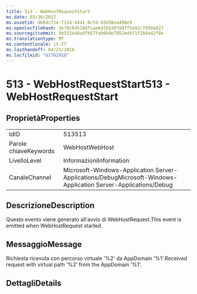 ```yaml
---
title: 513 - WebHostRequestStart
ms.date: 03/30/2017
ms.assetid: d664cf1e-f114-4441-8c59-65b98ea498e9
ms.openlocfilehash: 3e78c045348fcae6d35b307d8ff5e92cf698e827
ms.sourcegitcommit: 9b552addadfb57fab0b9e7852ed4f1f1b8a42f8e
ms.translationtype: MT
ms.contentlocale: it-IT
ms.lasthandoff: 04/23/2019
ms.locfileid: "61762918"
---
```

# <a name="513---webhostrequeststart"></a><span data-ttu-id="c4c6e-102">513 - WebHostRequestStart</span><span class="sxs-lookup"><span data-stu-id="c4c6e-102">513 - WebHostRequestStart</span></span>
## <a name="properties"></a><span data-ttu-id="c4c6e-103">Proprietà</span><span class="sxs-lookup"><span data-stu-id="c4c6e-103">Properties</span></span>  
  
|||  
|-|-|  
|<span data-ttu-id="c4c6e-104">Id</span><span class="sxs-lookup"><span data-stu-id="c4c6e-104">ID</span></span>|<span data-ttu-id="c4c6e-105">513</span><span class="sxs-lookup"><span data-stu-id="c4c6e-105">513</span></span>|  
|<span data-ttu-id="c4c6e-106">Parole chiave</span><span class="sxs-lookup"><span data-stu-id="c4c6e-106">Keywords</span></span>|<span data-ttu-id="c4c6e-107">WebHost</span><span class="sxs-lookup"><span data-stu-id="c4c6e-107">WebHost</span></span>|  
|<span data-ttu-id="c4c6e-108">Livello</span><span class="sxs-lookup"><span data-stu-id="c4c6e-108">Level</span></span>|<span data-ttu-id="c4c6e-109">Informazioni</span><span class="sxs-lookup"><span data-stu-id="c4c6e-109">Information</span></span>|  
|<span data-ttu-id="c4c6e-110">Canale</span><span class="sxs-lookup"><span data-stu-id="c4c6e-110">Channel</span></span>|<span data-ttu-id="c4c6e-111">Microsoft-Windows-Application Server-Applications/Debug</span><span class="sxs-lookup"><span data-stu-id="c4c6e-111">Microsoft-Windows-Application Server-Applications/Debug</span></span>|  
  
## <a name="description"></a><span data-ttu-id="c4c6e-112">Descrizione</span><span class="sxs-lookup"><span data-stu-id="c4c6e-112">Description</span></span>  
 <span data-ttu-id="c4c6e-113">Questo evento viene generato all'avvio di WebHostRequest.</span><span class="sxs-lookup"><span data-stu-id="c4c6e-113">This event is emitted when WebHostRequest started.</span></span>  
  
## <a name="message"></a><span data-ttu-id="c4c6e-114">Messaggio</span><span class="sxs-lookup"><span data-stu-id="c4c6e-114">Message</span></span>  
 <span data-ttu-id="c4c6e-115">Richiesta ricevuta con percorso virtuale '%2' da AppDomain '%1'.</span><span class="sxs-lookup"><span data-stu-id="c4c6e-115">Received request with virtual path '%2' from the AppDomain '%1'.</span></span>  
  
## <a name="details"></a><span data-ttu-id="c4c6e-116">Dettagli</span><span class="sxs-lookup"><span data-stu-id="c4c6e-116">Details</span></span>
